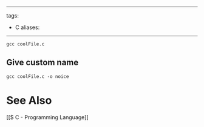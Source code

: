 
---
tags:
  - C
aliases:
---

```
gcc coolFile.c
```

## Give custom name
```
gcc coolFile.c -o noice
```

# See Also
[[$ C - Programming Language]]
